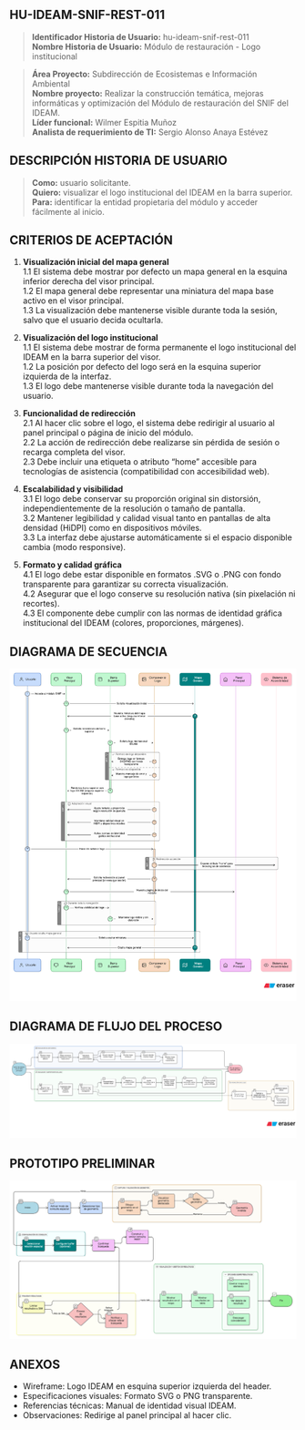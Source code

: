 ## HU-IDEAM-SNIF-REST-011

> **Identificador Historia de Usuario:** hu-ideam-snif-rest-011 \
> **Nombre Historia de Usuario:** Módulo de restauración - Logo institucional

> **Área Proyecto:** Subdirección de Ecosistemas e Información Ambiental \
> **Nombre proyecto:** Realizar la construcción temática, mejoras informáticas y optimización del Módulo de restauración del SNIF del IDEAM. \
> **Líder funcional:** Wilmer Espitia Muñoz\
> **Analista de requerimiento de TI:** Sergio Alonso Anaya Estévez

## DESCRIPCIÓN HISTORIA DE USUARIO

> **Como:** usuario solicitante. \
> **Quiero:** visualizar el logo institucional del IDEAM en la barra superior. \
> **Para:** identificar la entidad propietaria del módulo y acceder fácilmente al inicio.

## CRITERIOS DE ACEPTACIÓN

1. **Visualización inicial del mapa general**  
   1.1 El sistema debe mostrar por defecto un mapa general en la esquina inferior derecha del visor principal. \
   1.2 El mapa general debe representar una miniatura del mapa base activo en el visor principal. \
   1.3 La visualización debe mantenerse visible durante toda la sesión, salvo que el usuario decida ocultarla.


1. **Visualización del logo institucional**  
   1.1 El sistema debe mostrar de forma permanente el logo institucional del IDEAM en la barra superior del visor. \
   1.2 La posición por defecto del logo será en la esquina superior izquierda de la interfaz. \
   1.3 El logo debe mantenerse visible durante toda la navegación del usuario.


2. **Funcionalidad de redirección**  
   2.1 Al hacer clic sobre el logo, el sistema debe redirigir al usuario al panel principal o página de inicio del módulo. \
   2.2 La acción de redirección debe realizarse sin pérdida de sesión o recarga completa del visor. \
   2.3 Debe incluir una etiqueta o atributo “home” accesible para tecnologías de asistencia (compatibilidad con accesibilidad web).


3. **Escalabilidad y visibilidad**  
   3.1 El logo debe conservar su proporción original sin distorsión, independientemente de la resolución o tamaño de pantalla. \
   3.2 Mantener legibilidad y calidad visual tanto en pantallas de alta densidad (HiDPI) como en dispositivos móviles. \
   3.3 La interfaz debe ajustarse automáticamente si el espacio disponible cambia (modo responsive).


4. **Formato y calidad gráfica**  
   4.1 El logo debe estar disponible en formatos .SVG o .PNG con fondo transparente para garantizar su correcta visualización. \
   4.2 Asegurar que el logo conserve su resolución nativa (sin pixelación ni recortes). \
   4.3 El componente debe cumplir con las normas de identidad gráfica institucional del IDEAM (colores, proporciones, márgenes).

   

## DIAGRAMA DE SECUENCIA

![IMAGEN DIAGRAMA DE SECUENCIA](assets/secuencia-hu-ideam-snif-rest-011.png)

## DIAGRAMA DE FLUJO DEL PROCESO

![IMAGEN DIAGRAMA DE FLUJO DEL PROCESO](assets/actividades-hu-ideam-snif-rest-011.png)

## PROTOTIPO PRELIMINAR

![PROTOTIPO PRELIMINAR](assets/wireframe-hu-ideam-snif-rest-001.png)

## ANEXOS

- Wireframe: Logo IDEAM en esquina superior izquierda del header.
- Especificaciones visuales: Formato SVG o PNG transparente.
- Referencias técnicas: Manual de identidad visual IDEAM.
- Observaciones: Redirige al panel principal al hacer clic.